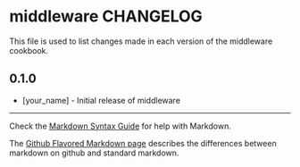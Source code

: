 middleware CHANGELOG
====================

This file is used to list changes made in each version of the middleware cookbook.

0.1.0
-----
- [your_name] - Initial release of middleware

- - -
Check the [Markdown Syntax Guide](http://daringfireball.net/projects/markdown/syntax) for help with Markdown.

The [Github Flavored Markdown page](http://github.github.com/github-flavored-markdown/) describes the differences between markdown on github and standard markdown.
